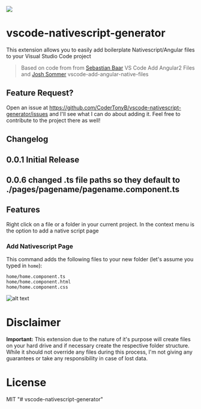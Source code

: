![](https://raw.githubusercontent.com/toeknee581/vscode-nativescript-generator/master/images/icon.png)

# vscode-nativescript-generator

This extension allows you to easily add boilerplate Nativescript/Angular files to your Visual Studio Code project

> Based on code from from [Sebastian Baar](https://github.com/sebastianbaar/vscode-add-angular2-files) VS Code Add Angular2 Files 
> and [Josh Sommer](https://github.com/TheOriginalJosh/vscode-add-angular-native-files) vscode-add-angular-native-files

## Feature Request?

Open an issue at https://github.com/CoderTonyB/vscode-nativescript-generator/issues and I'll see what I can do about adding it.  Feel free to contribute to the project there as well!

## Changelog

## 0.0.1 Initial Release
## 0.0.6 changed .ts file paths so they default to ./pages/pagename/pagename.component.ts


## Features

Right click on a file or a folder in your current project. In the context menu is the option to add a native script page

### Add Nativescript Page

This command adds the following files to your new folder (let's assume you typed in `home`):
```
home/home.component.ts
home/home.component.html
home/home.component.css
```

![alt text](https://raw.githubusercontent.com/toeknee581/vscode-nativescript-generator/master/images/AddPage.gif "Add Nativescript Page")

# Disclaimer

**Important:** This extension due to the nature of it's purpose will create
files on your hard drive and if necessary create the respective folder structure.
While it should not override any files during this process, I'm not giving any guarantees
or take any responsibility in case of lost data.

# License

MIT
"# vscode-nativescript-generator" 
